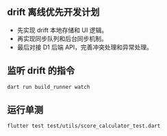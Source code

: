 ## drift 离线优先开发计划

- 先实现 drift 本地存储和 UI 逻辑。
- 再实现同步队列和后台同步机制。
- 最后对接 D1 后端 API，完善冲突处理和异常处理。

## 监听 drift 的指令

```bash
dart run build_runner watch
```

## 运行单测

```bash
flutter test test/utils/score_calculator_test.dart
```
